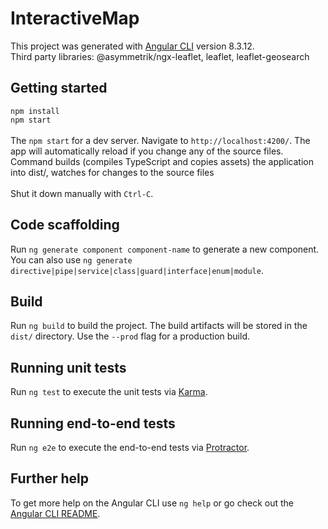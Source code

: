 # InteractiveMap

This project was generated with [Angular CLI](https://github.com/angular/angular-cli) version 8.3.12.
<br>
Third party libraries: @asymmetrik/ngx-leaflet, leaflet, leaflet-geosearch

## Getting started

`npm install` <br>
`npm start` <br><br>
The `npm start` for a dev server. Navigate to `http://localhost:4200/`. The app will automatically reload if you change any of the source files. Command builds (compiles TypeScript and copies assets) the application into dist/, watches for changes to the source files
<br><br>
Shut it down manually with `Ctrl-C`.  

## Code scaffolding

Run `ng generate component component-name` to generate a new component. You can also use `ng generate directive|pipe|service|class|guard|interface|enum|module`.

## Build

Run `ng build` to build the project. The build artifacts will be stored in the `dist/` directory. Use the `--prod` flag for a production build.

## Running unit tests

Run `ng test` to execute the unit tests via [Karma](https://karma-runner.github.io).

## Running end-to-end tests

Run `ng e2e` to execute the end-to-end tests via [Protractor](http://www.protractortest.org/).

## Further help

To get more help on the Angular CLI use `ng help` or go check out the [Angular CLI README](https://github.com/angular/angular-cli/blob/master/README.md).
